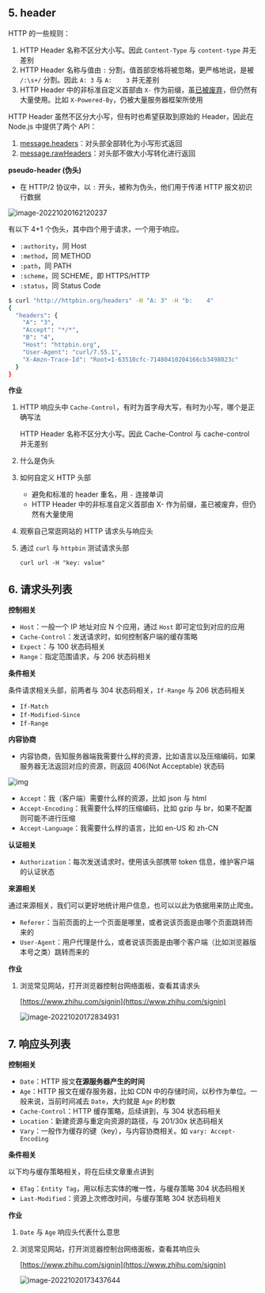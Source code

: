 ## 5. header

HTTP 的一些规则：

1. HTTP Header 名称不区分大小写。因此 `Content-Type` 与 `content-type` 并无差别
2. HTTP Header 名称与值由 `:` 分割，值首部空格将被忽略，更严格地说，是被 `/:\s+/` 分割。因此 `A: 3` 与 `A:    3` 并无差别
3. HTTP Header 中的非标准自定义首部由 `X-` 作为前缀，虽[已被废弃](https://datatracker.ietf.org/doc/html/rfc6648)，但仍然有大量使用。比如 `X-Powered-By`，仍被大量服务器框架所使用

HTTP Header 虽然不区分大小写，但有时也希望获取到原始的 Header，因此在 Node.js 中提供了两个 API：

1. [message.headers](https://nodejs.org/api/http.html#messageheaders)：对头部全部转化为小写形式返回
2. [message.rawHeaders](https://nodejs.org/api/http.html#messagerawheaders)：对头部不做大小写转化进行返回

**pseudo-header (伪头)**

- 在 HTTP/2 协议中，以 `:` 开头，被称为伪头，他们用于传递 HTTP 报文初识行数据

![image-20221020162120237](https://gitee.com/lilyn/pic/raw/master/lagoulearn-img/image-20221020162120237.png)

有以下 4+1 个伪头，其中四个用于请求，一个用于响应。

- `:authority`，同 Host
- `:method`，同 METHOD
- `:path`，同 PATH
- `:scheme`，同 SCHEME，即 HTTPS/HTTP
- `:status`，同 Status Code

```bash
$ curl "http://httpbin.org/headers" -H "A: 3" -H "b:    4"
{
  "headers": {
    "A": "3",
    "Accept": "*/*",
    "B": "4",
    "Host": "httpbin.org",
    "User-Agent": "curl/7.55.1",
    "X-Amzn-Trace-Id": "Root=1-63510cfc-71480410204166cb3498023c"
  }
}
```

**作业**

1. HTTP 响应头中 `Cache-Control`，有时为首字母大写，有时为小写，哪个是正确写法

   HTTP Header 名称不区分大小写。因此 Cache-Control 与 cache-control 并无差别

2. 什么是伪头

3. 如何自定义 HTTP 头部

   - 避免和标准的 header 重名，用 `-` 连接单词
   - HTTP Header 中的非标准自定义首部由 X- 作为前缀，虽已被废弃，但仍然有大量使用

4. 观察自己常逛网站的 HTTP 请求头与响应头

5. 通过 `curl` 与 `httpbin` 测试请求头部

   `curl url -H "key: value"`

## 6. 请求头列表

**控制相关**

- `Host`：一般一个 IP 地址对应 N 个应用，通过 `Host` 即可定位到对应的应用
- `Cache-Control`：发送请求时，如何控制客户端的缓存策略
- `Expect`：与 100 状态码相关
- `Range`：指定范围请求，与 206 状态码相关

**条件相关**

条件请求相关头部，前两者与 304 状态码相关，`If-Range` 与 206 状态码相关

- `If-Match`
- `If-Modified-Since`
- `If-Range`

**内容协商**

- 内容协商，告知服务器端我需要什么样的资源，比如语言以及压缩编码，如果服务器无法返回对应的资源，则返回 406(Not Acceptable) 状态码

![img](https://gitee.com/lilyn/pic/raw/master/lagoulearn-img/httpnegoserver.png)

- `Accept`：我（客户端）需要什么样的资源，比如 json 与 html
- `Accept-Encoding`：我需要什么样的压缩编码，比如 gzip 与 br，如果不配置则可能不进行压缩
- `Accept-Language`：我需要什么样的语言，比如 en-US 和 zh-CN

**认证相关**

- `Authorization`：每次发送请求时，使用该头部携带 token 信息，维护客户端的认证状态

**来源相关**

通过来源相关，我们可以更好地统计用户信息，也可以以此为依据用来防止爬虫。

- `Referer`：当前页面的上一个页面是哪里，或者说该页面是由哪个页面跳转而来的
- `User-Agent`：用户代理是什么，或者说该页面是由哪个客户端（比如浏览器版本号之类）跳转而来的

**作业**

1. 浏览常见网站，打开浏览器控制台网络面板，查看其请求头

   [https://www.zhihu.com/signin](https://www.zhihu.com/signin)

   ![image-20221020172834931](https://gitee.com/lilyn/pic/raw/master/lagoulearn-img/image-20221020172834931.png)

## 7. 响应头列表

**控制相关**

- `Date`：HTTP 报文**在源服务器产生的时间**
- `Age`：HTTP 报文在缓存服务器，比如 CDN 中的存储时间，以秒作为单位。一般来说，当前时间减去 `Date`，大约就是 `Age` 的秒数
- `Cache-Control`：HTTP 缓存策略，后续讲到，与 304 状态码相关
- `Location`：新建资源与重定向资源的路径，与 201/30x 状态码相关
- `Vary`：一般作为缓存的键（key），与内容协商相关。如 `vary: Accept-Encoding`

**条件相关**

以下均与缓存策略相关，将在后续文章重点讲到

- `ETag`：`Entity Tag`，用以标志实体的唯一性，与缓存策略 304 状态码相关
- `Last-Modified`：资源上次修改时间，与缓存策略 304 状态码相关

**作业**

1. `Date` 与 `Age` 响应头代表什么意思

2. 浏览常见网站，打开浏览器控制台网络面板，查看其响应头

   [https://www.zhihu.com/signin](https://www.zhihu.com/signin)

   ![image-20221020173437644](https://gitee.com/lilyn/pic/raw/master/lagoulearn-img/image-20221020173437644.png)
